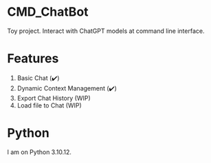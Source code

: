 # CMD_ChatBot
Toy project. Interact with ChatGPT models at command line interface. 

# Features
1. Basic Chat (:heavy_check_mark:)
2. Dynamic Context Management (:heavy_check_mark:)
3. Export Chat History (WIP)
4. Load file to Chat (WIP)

# Python
I am on Python 3.10.12.